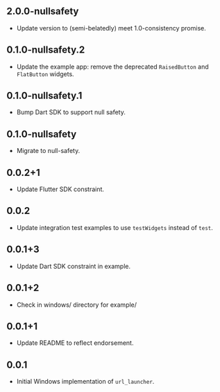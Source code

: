 ## 2.0.0-nullsafety

* Update version to (semi-belatedly) meet 1.0-consistency promise.

## 0.1.0-nullsafety.2

* Update the example app: remove the deprecated `RaisedButton` and `FlatButton` widgets.

## 0.1.0-nullsafety.1

* Bump Dart SDK to support null safety.

## 0.1.0-nullsafety

* Migrate to null-safety.

## 0.0.2+1

* Update Flutter SDK constraint.

## 0.0.2

* Update integration test examples to use `testWidgets` instead of `test`.

## 0.0.1+3

* Update Dart SDK constraint in example.

## 0.0.1+2

* Check in windows/ directory for example/

## 0.0.1+1

* Update README to reflect endorsement.

## 0.0.1

* Initial Windows implementation of `url_launcher`.
